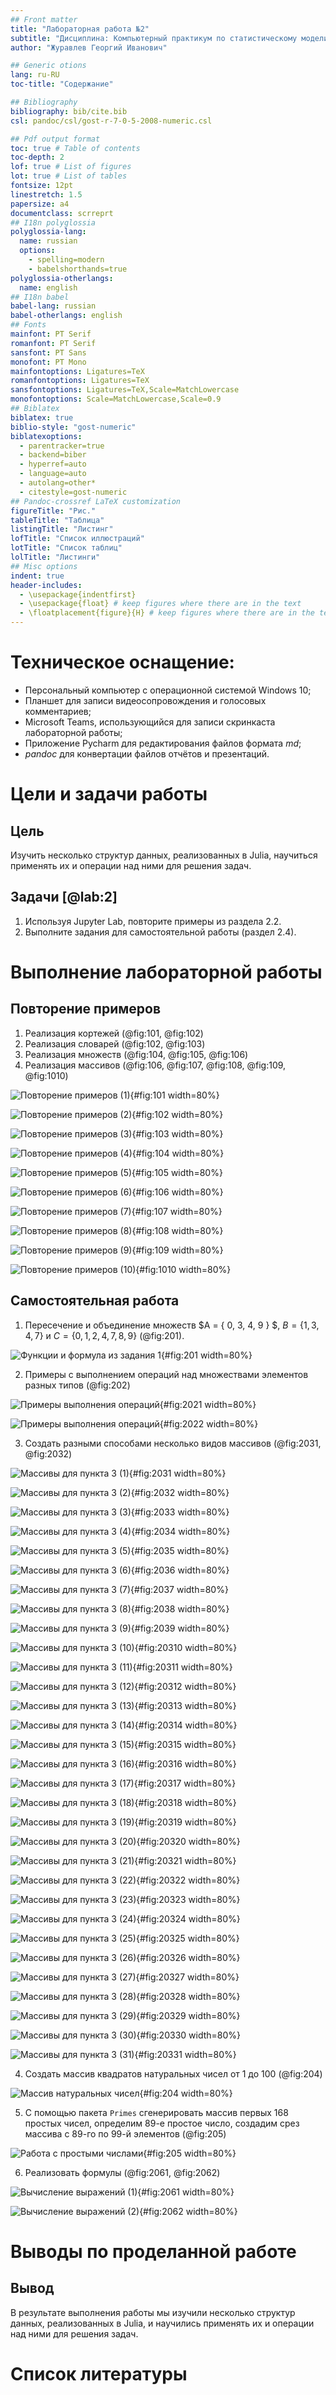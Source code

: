 ```yaml
---
## Front matter
title: "Лабораторная работа №2"
subtitle: "Дисциплина: Компьютерный практикум по статистическому моделированию"
author: "Журавлев Георгий Иванович"

## Generic otions
lang: ru-RU
toc-title: "Содержание"

## Bibliography
bibliography: bib/cite.bib
csl: pandoc/csl/gost-r-7-0-5-2008-numeric.csl

## Pdf output format
toc: true # Table of contents
toc-depth: 2
lof: true # List of figures
lot: true # List of tables
fontsize: 12pt
linestretch: 1.5
papersize: a4
documentclass: scrreprt
## I18n polyglossia
polyglossia-lang:
  name: russian
  options:
	- spelling=modern
	- babelshorthands=true
polyglossia-otherlangs:
  name: english
## I18n babel
babel-lang: russian
babel-otherlangs: english
## Fonts
mainfont: PT Serif
romanfont: PT Serif
sansfont: PT Sans
monofont: PT Mono
mainfontoptions: Ligatures=TeX
romanfontoptions: Ligatures=TeX
sansfontoptions: Ligatures=TeX,Scale=MatchLowercase
monofontoptions: Scale=MatchLowercase,Scale=0.9
## Biblatex
biblatex: true
biblio-style: "gost-numeric"
biblatexoptions:
  - parentracker=true
  - backend=biber
  - hyperref=auto
  - language=auto
  - autolang=other*
  - citestyle=gost-numeric
## Pandoc-crossref LaTeX customization
figureTitle: "Рис."
tableTitle: "Таблица"
listingTitle: "Листинг"
lofTitle: "Список иллюстраций"
lotTitle: "Список таблиц"
lolTitle: "Листинги"
## Misc options
indent: true
header-includes:
  - \usepackage{indentfirst}
  - \usepackage{float} # keep figures where there are in the text
  - \floatplacement{figure}{H} # keep figures where there are in the text
---
```


# Техническое оснащение:

- Персональный компьютер с операционной системой Windows 10;
- Планшет для записи видеосопровождения и голосовых комментариев;
- Microsoft Teams, использующийся для записи скринкаста лабораторной работы;
- Приложение Pycharm для редактирования файлов формата *md*;
- *pandoc* для конвертации файлов отчётов и презентаций.

# Цели и задачи работы
## Цель

Изучить несколько структур данных, реализованных в Julia, научиться применять их и операции над ними для решения задач.

## Задачи [@lab:2]

1. Используя Jupyter Lab, повторите примеры из раздела 2.2.
2. Выполните задания для самостоятельной работы (раздел 2.4).

# Выполнение лабораторной работы

## Повторение примеров

1. Реализация кортежей (@fig:101, @fig:102)
2. Реализация словарей (@fig:102, @fig:103)
3. Реализация множеств (@fig:104, @fig:105, @fig:106)
4. Реализация массивов (@fig:106, @fig:107, @fig:108, @fig:109, @fig:1010)

![Повторение примеров (1)](image/1_1.png){#fig:101 width=80%}

![Повторение примеров (2)](image/1_2.png){#fig:102 width=80%}

![Повторение примеров (3)](image/1_3.png){#fig:103 width=80%}

![Повторение примеров (4)](image/1_4.png){#fig:104 width=80%}

![Повторение примеров (5)](image/1_5.png){#fig:105 width=80%}

![Повторение примеров (6)](image/1_6.png){#fig:106 width=80%}

![Повторение примеров (7)](image/1_7.png){#fig:107 width=80%}

![Повторение примеров (8)](image/1_8.png){#fig:108 width=80%}

![Повторение примеров (9)](image/1_9.png){#fig:109 width=80%}

![Повторение примеров (10)](image/1_10.png){#fig:1010 width=80%}


## Самостоятельная работа

1. Пересечение и объединение множеств $A = \{ 0, 3, 4, 9 \} $, $B = \{ 1, 3, 4, 7 \}$ и $C = \{ 0, 1, 2, 4, 7, 8, 9 \}$ (@fig:201).

![Функции и формула из задания 1](image/2_1.png){#fig:201 width=80%}

2. Примеры с выполнением операций над множествами элементов разных типов (@fig:202)

![Примеры выполнения операций](image/2_2_1.png){#fig:2021 width=80%}

![Примеры выполнения операций](image/2_2_2.png){#fig:2022 width=80%}

3. Создать разными способами несколько видов массивов (@fig:2031, @fig:2032)

![Массивы для пункта 3 (1)](image/2_3_1.png){#fig:2031 width=80%}

![Массивы для пункта 3 (2)](image/2_3_2.png){#fig:2032 width=80%}

![Массивы для пункта 3 (3)](image/2_3_3.png){#fig:2033 width=80%}

![Массивы для пункта 3 (4)](image/2_3_4.png){#fig:2034 width=80%}

![Массивы для пункта 3 (5)](image/2_3_5.png){#fig:2035 width=80%}

![Массивы для пункта 3 (6)](image/2_3_6.png){#fig:2036 width=80%}

![Массивы для пункта 3 (7)](image/2_3_7.png){#fig:2037 width=80%}

![Массивы для пункта 3 (8)](image/2_3_8.png){#fig:2038 width=80%}

![Массивы для пункта 3 (9)](image/2_3_9.png){#fig:2039 width=80%}

![Массивы для пункта 3 (10)](image/2_3_10.png){#fig:20310 width=80%}

![Массивы для пункта 3 (11)](image/2_3_11.png){#fig:20311 width=80%}

![Массивы для пункта 3 (12)](image/2_3_12.png){#fig:20312 width=80%}

![Массивы для пункта 3 (13)](image/2_3_13.png){#fig:20313 width=80%}

![Массивы для пункта 3 (14)](image/2_3_14.png){#fig:20314 width=80%}

![Массивы для пункта 3 (15)](image/2_3_15.png){#fig:20315 width=80%}

![Массивы для пункта 3 (16)](image/2_3_16.png){#fig:20316 width=80%}

![Массивы для пункта 3 (17)](image/2_3_17.png){#fig:20317 width=80%}

![Массивы для пункта 3 (18)](image/2_3_18.png){#fig:20318 width=80%}

![Массивы для пункта 3 (19)](image/2_3_19.png){#fig:20319 width=80%}

![Массивы для пункта 3 (20)](image/2_3_20.png){#fig:20320 width=80%}

![Массивы для пункта 3 (21)](image/2_3_21.png){#fig:20321 width=80%}

![Массивы для пункта 3 (22)](image/2_3_22.png){#fig:20322 width=80%}

![Массивы для пункта 3 (23)](image/2_3_23.png){#fig:20323 width=80%}

![Массивы для пункта 3 (24)](image/2_3_24.png){#fig:20324 width=80%}

![Массивы для пункта 3 (25)](image/2_3_25.png){#fig:20325 width=80%}

![Массивы для пункта 3 (26)](image/2_3_26.png){#fig:20326 width=80%}

![Массивы для пункта 3 (27)](image/2_3_27.png){#fig:20327 width=80%}

![Массивы для пункта 3 (28)](image/2_3_28.png){#fig:20328 width=80%}

![Массивы для пункта 3 (29)](image/2_3_29.png){#fig:20329 width=80%}

![Массивы для пункта 3 (30)](image/2_3_30.png){#fig:20330 width=80%}

![Массивы для пункта 3 (31)](image/2_3_31.png){#fig:20331 width=80%}

4. Создать массив квадратов натуральных чисел от 1 до 100 (@fig:204)

![Массив натуральных чисел](image/2_4.png){#fig:204 width=80%}

5. С помощью пакета `Primes` сгенерировать массив первых 168 простых чисел, определим 89-е простое число, создадим срез 
массива с 89-го по 99-й элементов (@fig:205)

![Работа с простыми числами](image/2_5.png){#fig:205 width=80%}

6. Реализовать формулы (@fig:2061, @fig:2062)

![Вычисление выражений (1)](image/2_6_1.png){#fig:2061 width=80%}

![Вычисление выражений (2)](image/2_6_2.png){#fig:2062 width=80%}

# Выводы по проделанной работе

## Вывод

В результате выполнения работы мы изучили несколько структур данных, реализованных в Julia, и научились применять их и
операции над ними для решения задач.
# Список литературы


